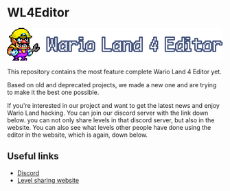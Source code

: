 # WL4Editor

![](./images/WL4Editor.png)

This repository contains the most feature complete Wario Land 4 Editor yet.

Based on old and deprecated projects, we made a new one and are trying to make it the best one possible.

If you're interested in our project and want to get the latest news and enjoy Wario Land hacking. You can join our discord server with the link down below. you can not only share levels in that discord server, but also in the website. You can also see what levels other people have done using the editor in the website, which is again, down below.

## Useful links

* [Discord](https://discord.gg/EQ6JhvP)
* [Level sharing website](https://wario-land.github.io/HackVault/index.html)

